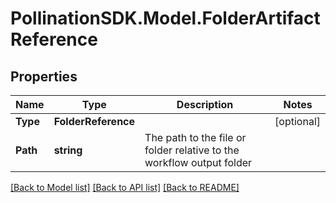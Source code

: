 
# PollinationSDK.Model.FolderArtifactReference

## Properties

Name | Type | Description | Notes
------------ | ------------- | ------------- | -------------
**Type** | **FolderReference** |  | [optional] 
**Path** | **string** | The path to the file or folder relative to the workflow output folder | 

[[Back to Model list]](../README.md#documentation-for-models)
[[Back to API list]](../README.md#documentation-for-api-endpoints)
[[Back to README]](../README.md)

